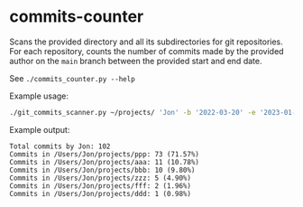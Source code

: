 # commits-counter

Scans the provided directory and all its subdirectories for git repositories.
For each repository, counts the number of commits made by the provided author on the `main` branch between the provided start and end date.

See `./commits_counter.py --help`

Example usage:
```bash
./git_commits_scanner.py ~/projects/ 'Jon' -b '2022-03-20' -e '2023-01-20'
```

Example output:
```
Total commits by Jon: 102
Commits in /Users/Jon/projects/ppp: 73 (71.57%)
Commits in /Users/Jon/projects/aaa: 11 (10.78%)
Commits in /Users/Jon/projects/bbb: 10 (9.80%)
Commits in /Users/Jon/projects/zzz: 5 (4.90%)
Commits in /Users/Jon/projects/fff: 2 (1.96%)
Commits in /Users/Jon/projects/ddd: 1 (0.98%)
```